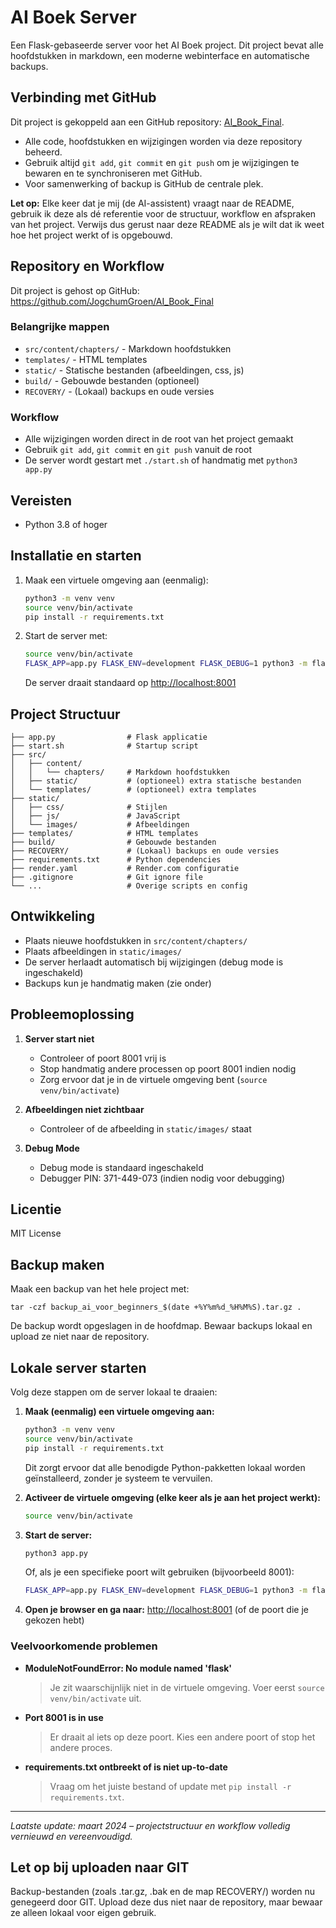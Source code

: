 # AI Boek Server

Een Flask-gebaseerde server voor het AI Boek project. Dit project bevat alle hoofdstukken in markdown, een moderne webinterface en automatische backups.

## Verbinding met GitHub

Dit project is gekoppeld aan een GitHub repository: [AI_Book_Final](https://github.com/JogchumGroen/AI_Book_Final).

- Alle code, hoofdstukken en wijzigingen worden via deze repository beheerd.
- Gebruik altijd `git add`, `git commit` en `git push` om je wijzigingen te bewaren en te synchroniseren met GitHub.
- Voor samenwerking of backup is GitHub de centrale plek.

**Let op:**
Elke keer dat je mij (de AI-assistent) vraagt naar de README, gebruik ik deze als dé referentie voor de structuur, workflow en afspraken van het project. Verwijs dus gerust naar deze README als je wilt dat ik weet hoe het project werkt of is opgebouwd.

## Repository en Workflow

Dit project is gehost op GitHub: https://github.com/JogchumGroen/AI_Book_Final

### Belangrijke mappen
- `src/content/chapters/` - Markdown hoofdstukken
- `templates/` - HTML templates
- `static/` - Statische bestanden (afbeeldingen, css, js)
- `build/` - Gebouwde bestanden (optioneel)
- `RECOVERY/` - (Lokaal) backups en oude versies

### Workflow
- Alle wijzigingen worden direct in de root van het project gemaakt
- Gebruik `git add`, `git commit` en `git push` vanuit de root
- De server wordt gestart met `./start.sh` of handmatig met `python3 app.py`

## Vereisten

- Python 3.8 of hoger

## Installatie en starten

1. Maak een virtuele omgeving aan (eenmalig):
   ```bash
   python3 -m venv venv
   source venv/bin/activate
   pip install -r requirements.txt
   ```
2. Start de server met:
   ```bash
   source venv/bin/activate
   FLASK_APP=app.py FLASK_ENV=development FLASK_DEBUG=1 python3 -m flask run --port=8001
   ```
   De server draait standaard op [http://localhost:8001](http://localhost:8001)

## Project Structuur

```
├── app.py                # Flask applicatie
├── start.sh              # Startup script
├── src/
│   ├── content/
│   │   └── chapters/     # Markdown hoofdstukken
│   ├── static/           # (optioneel) extra statische bestanden
│   └── templates/        # (optioneel) extra templates
├── static/
│   ├── css/              # Stijlen
│   ├── js/               # JavaScript
│   └── images/           # Afbeeldingen
├── templates/            # HTML templates
├── build/                # Gebouwde bestanden
├── RECOVERY/             # (Lokaal) backups en oude versies
├── requirements.txt      # Python dependencies
├── render.yaml           # Render.com configuratie
├── .gitignore            # Git ignore file
└── ...                   # Overige scripts en config
```

## Ontwikkeling

- Plaats nieuwe hoofdstukken in `src/content/chapters/`
- Plaats afbeeldingen in `static/images/`
- De server herlaadt automatisch bij wijzigingen (debug mode is ingeschakeld)
- Backups kun je handmatig maken (zie onder)

## Probleemoplossing

1. **Server start niet**
   - Controleer of poort 8001 vrij is
   - Stop handmatig andere processen op poort 8001 indien nodig
   - Zorg ervoor dat je in de virtuele omgeving bent (`source venv/bin/activate`)

2. **Afbeeldingen niet zichtbaar**
   - Controleer of de afbeelding in `static/images/` staat

3. **Debug Mode**
   - Debug mode is standaard ingeschakeld
   - Debugger PIN: 371-449-073 (indien nodig voor debugging)

## Licentie

MIT License

## Backup maken

Maak een backup van het hele project met:

    tar -czf backup_ai_voor_beginners_$(date +%Y%m%d_%H%M%S).tar.gz .

De backup wordt opgeslagen in de hoofdmap. Bewaar backups lokaal en upload ze niet naar de repository.

## Lokale server starten

Volg deze stappen om de server lokaal te draaien:

1. **Maak (eenmalig) een virtuele omgeving aan:**
   ```bash
   python3 -m venv venv
   source venv/bin/activate
   pip install -r requirements.txt
   ```
   Dit zorgt ervoor dat alle benodigde Python-pakketten lokaal worden geïnstalleerd, zonder je systeem te vervuilen.

2. **Activeer de virtuele omgeving (elke keer als je aan het project werkt):**
   ```bash
   source venv/bin/activate
   ```

3. **Start de server:**
   ```bash
   python3 app.py
   ```
   Of, als je een specifieke poort wilt gebruiken (bijvoorbeeld 8001):
   ```bash
   FLASK_APP=app.py FLASK_ENV=development FLASK_DEBUG=1 python3 -m flask run --port=8001
   ```

4. **Open je browser en ga naar:**
   [http://localhost:8001](http://localhost:8001) (of de poort die je gekozen hebt)

### Veelvoorkomende problemen
- **ModuleNotFoundError: No module named 'flask'**
  > Je zit waarschijnlijk niet in de virtuele omgeving. Voer eerst `source venv/bin/activate` uit.
- **Port 8001 is in use**
  > Er draait al iets op deze poort. Kies een andere poort of stop het andere proces.
- **requirements.txt ontbreekt of is niet up-to-date**
  > Vraag om het juiste bestand of update met `pip install -r requirements.txt`.

---

*Laatste update: maart 2024 – projectstructuur en workflow volledig vernieuwd en vereenvoudigd.*

## Let op bij uploaden naar GIT

Backup-bestanden (zoals .tar.gz, .bak en de map RECOVERY/) worden nu genegeerd door GIT. Upload deze dus niet naar de repository, maar bewaar ze alleen lokaal voor eigen gebruik.
